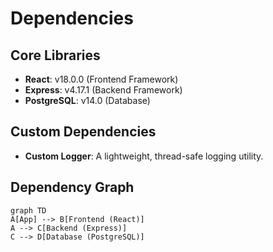 # Dependencies

## Core Libraries
- **React**: v18.0.0 (Frontend Framework)
- **Express**: v4.17.1 (Backend Framework)
- **PostgreSQL**: v14.0 (Database)

## Custom Dependencies
- **Custom Logger**: A lightweight, thread-safe logging utility.

## Dependency Graph
```mermaid
graph TD
A[App] --> B[Frontend (React)]
A --> C[Backend (Express)]
C --> D[Database (PostgreSQL)]

